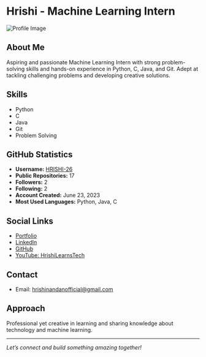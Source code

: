 # Hrishi - Machine Learning Intern

![Profile Image](https://avatars.githubusercontent.com/u/137533306?s=400&u=32d5c91f2ecd069ede971b83832139da14b9bb16&v=4)

## About Me
Aspiring and passionate Machine Learning Intern with strong problem-solving skills and hands-on experience in Python, C, Java, and Git. Adept at tackling challenging problems and developing creative solutions.

## Skills
- Python
- C
- Java
- Git
- Problem Solving

<!--## Projects
- **[Project Name 1](#)**: Short description of what this project does and your role.
- **[Project Name 2](#)**: Short description of what this project does and your role.
- **[More Projects…](https://github.com/HRISHI-26?tab=repositories)**

## Achievements & Certifications
- Winner, XYZ Hackathon 2024
- [Machine Learning Specialization – Coursera](#)
- [Other Relevant Certification](#) -->

## GitHub Statistics
- **Username:** [HRISHI-26](https://github.com/HRISHI-26)
- **Public Repositories:** 17
- **Followers:** 2
- **Following:** 2
- **Account Created:** June 23, 2023
- **Most Used Languages:** Python, Java, C

## Social Links
- [Portfolio](https://hrishi-26.github.io/)
- [LinkedIn](https://www.linkedin.com/in/hrishinandan/)
- [GitHub](https://github.com/HRISHI-26)
- [YouTube: HrishiLearnsTech](https://www.youtube.com/@HrishiLearnsTech)

<!--## Resume
- [Download My Resume](#) --> <!-- Add your resume link here -->

## Contact
- Email: hrishinandanofficial@gmail.com <!-- Replace with your actual email -->

## Approach
Professional yet creative in learning and sharing knowledge about technology and machine learning.

---

*Let’s connect and build something amazing together!*
